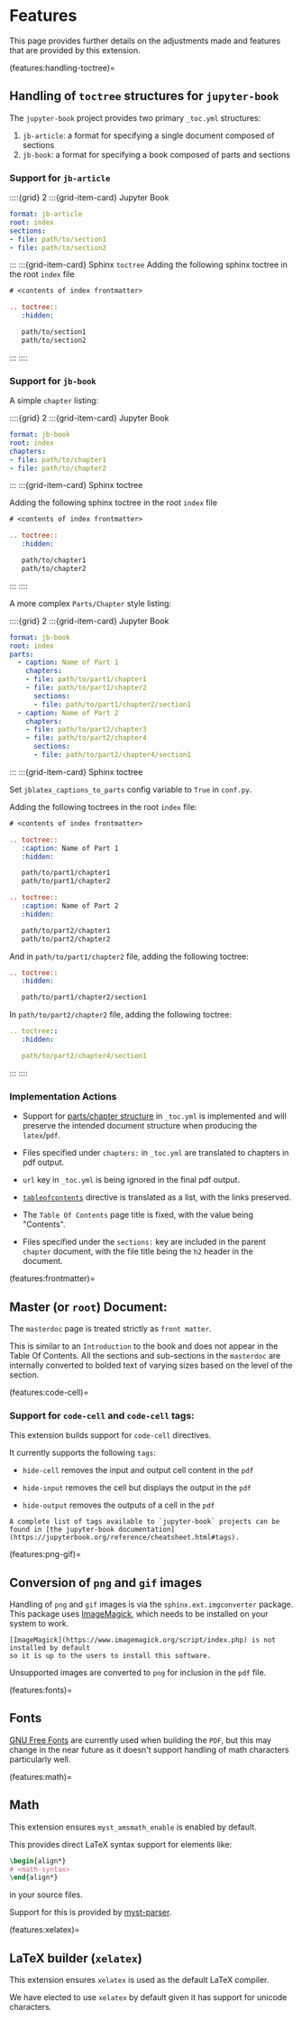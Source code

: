 # Features

This page provides further details on the adjustments made and features that are provided by this extension.

(features:handling-toctree)=
## Handling of `toctree` structures for `jupyter-book`

The `jupyter-book` project provides two primary `_toc.yml` structures:

1. `jb-article`: a format for specifying a single document composed of sections
2. `jb-book`: a format for specifying a book composed of parts and sections

### Support for `jb-article`

::::{grid} 2
:::{grid-item-card} Jupyter Book
```yaml
format: jb-article
root: index
sections:
- file: path/to/section1
- file: path/to/section2
```
:::
:::{grid-item-card} Sphinx `toctree`
Adding the following sphinx toctree in the root `index` file
```rst
# <contents of index frontmatter>

.. toctree::
   :hidden:

   path/to/section1
   path/to/section2
```
:::
::::

### Support for `jb-book`

A simple `chapter` listing:

::::{grid} 2
:::{grid-item-card} Jupyter Book

```yaml
format: jb-book
root: index
chapters:
- file: path/to/chapter1
- file: path/to/chapter2
```

:::
:::{grid-item-card} Sphinx toctree

Adding the following sphinx toctree in the root `index` file

```rst
# <contents of index frontmatter>

.. toctree::
   :hidden:

   path/to/chapter1
   path/to/chapter2
```

:::
::::

A more complex `Parts/Chapter` style listing:

::::{grid} 2
:::{grid-item-card} Jupyter Book

```yaml
format: jb-book
root: index
parts:
  - caption: Name of Part 1
    chapters:
    - file: path/to/part1/chapter1
    - file: path/to/part1/chapter2
      sections:
      - file: path/to/part1/chapter2/section1
  - caption: Name of Part 2
    chapters:
    - file: path/to/part2/chapter3
    - file: path/to/part2/chapter4
      sections:
      - file: path/to/part2/chapter4/section1
```

:::
:::{grid-item-card} Sphinx toctree

Set `jblatex_captions_to_parts` config variable to `True` in `conf.py`.

Adding the following toctrees in the root `index` file:

```rst
# <contents of index frontmatter>

.. toctree::
   :caption: Name of Part 1
   :hidden:

   path/to/part1/chapter1
   path/to/part1/chapter2

.. toctree::
   :caption: Name of Part 2
   :hidden:

   path/to/part2/chapter1
   path/to/part2/chapter2
```

And in `path/to/part1/chapter2` file, adding the following toctree:

```rst
.. toctree::
   :hidden:

   path/to/part1/chapter2/section1
```

In `path/to/part2/chapter2` file, adding the following toctree:

```yaml
.. toctree::
   :hidden:

   path/to/part2/chapter4/section1
```

:::
::::

### Implementation Actions

* Support for [parts/chapter structure](https://jupyterbook.org/customize/toc.html#defining-chapters-and-parts-in-toc-yml) in `_toc.yml` is implemented and will preserve the intended document structure when producing the `latex`/`pdf`.

* Files specified under `chapters:` in `_toc.yml` are translated
  to chapters in pdf output.

* `url` key in `_toc.yml` is being ignored in the final
  pdf output.

* [`tableofcontents`](https://jupyterbook.org/customize/toc.html#add-a-table-of-contents-to-a-page-s-content) directive is translated as a list, with the links preserved.

* The `Table Of Contents` page title is fixed, with the value being "Contents".

* Files specified under the `sections:` key are included in the parent `chapter` document, with the file title being the `h2` header in the document.


(features:frontmatter)=
## Master (or `root`) Document:

The `masterdoc` page is treated strictly as `front matter`.

This is similar to an `Introduction` to the book and does not appear in the Table Of Contents.
All the sections and sub-sections in the `masterdoc` are internally converted to bolded text of varying sizes based on the level of the section.

(features:code-cell)=
### Support for `code-cell` and `code-cell` tags:

This extension builds support for `code-cell` directives.

It currently supports the following `tags`:

* `hide-cell` removes the input and output cell content in the `pdf`

* `hide-input` removes the cell but displays the output in the `pdf`

* `hide-output` removes the outputs of a cell in the `pdf`

```{note}
A complete list of tags available to `jupyter-book` projects can be found in [the jupyter-book documentation](https://jupyterbook.org/reference/cheatsheet.html#tags).
```


(features:png-gif)=
## Conversion of `png` and `gif` images

Handling of `png` and `gif` images is via the `sphinx.ext.imgconverter` package.
This package uses [ImageMagick](https://www.imagemagick.org/script/index.php), which
needs to be installed on your system to work.

```{warning}
[ImageMagick](https://www.imagemagick.org/script/index.php) is not installed by default
so it is up to the users to install this software.
```

Unsupported images are converted to `png` for inclusion in the `pdf` file.


(features:fonts)=
## Fonts

[GNU Free Fonts](https://www.gnu.org/software/freefont/) are currently used when building the `PDF`, but this may change in the near future as it doesn't support handling of math characters particularly well.

(features:math)=
## Math

This extension ensures `myst_amsmath_enable` is enabled by default.

This provides direct LaTeX syntax support for elements like:

```latex
\begin{align*}
# <math-syntax>
\end{align*}
```

in your source files.

Support for this is provided by [myst-parser](https://myst-parser.readthedocs.io/en/latest/using/syntax-optional.html#syntax-amsmath).

(features:xelatex)=
## LaTeX builder (`xelatex`)

This extension ensures `xelatex` is used as the default LaTeX compiler.

We have elected to use `xelatex` by default given it has support for unicode characters.
